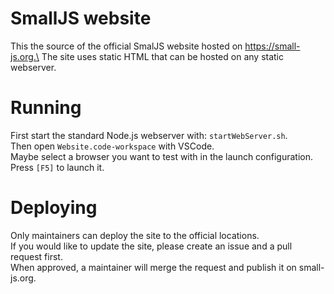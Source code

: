 # SmallJS website

This the source of the official SmalJS website hosted on https://small-js.org.\
The site uses static HTML that can be hosted on any static webserver.

# Running

First start the standard Node.js webserver with: `startWebServer.sh`.\
Then open `Website.code-workspace` with VSCode.\
Maybe select a browser you want to test with in the launch configuration.\
Press `[F5]` to launch it.

# Deploying

Only maintainers can deploy the site to the official locations.\
If you would like to update the site, please create an issue and a pull request first.\
When approved, a maintainer will merge the request and publish it on small-js.org.

